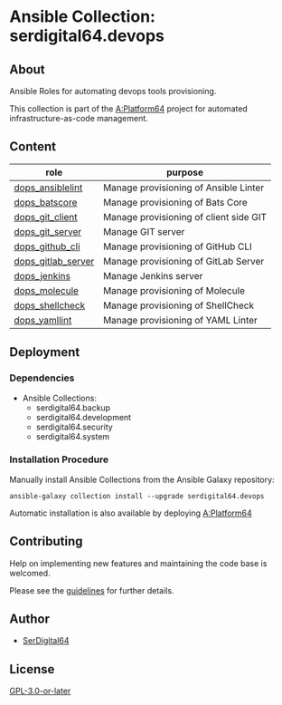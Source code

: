 # Ansible Collection: serdigital64.devops

## About

Ansible Roles for automating devops tools provisioning.

This collection is part of the [A:Platform64](https://github.com/serdigital64/aplatform64) project for automated infrastructure-as-code management.

## Content

| role                                                                                        | purpose                                |
| ------------------------------------------------------------------------------------------- | -------------------------------------- |
| [dops_ansiblelint](https://aplatform64.readthedocs.io/en/latest/roles/dops_ansiblelint)     | Manage provisioning of Ansible Linter  |
| [dops_batscore](https://aplatform64.readthedocs.io/en/latest/roles/dops_batscore)           | Manage provisioning of Bats Core       |
| [dops_git_client](https://aplatform64.readthedocs.io/en/latest/roles/dops_git_client)       | Manage provisioning of client side GIT |
| [dops_git_server](https://aplatform64.readthedocs.io/en/latest/roles/dops_git_server)       | Manage GIT server                      |
| [dops_github_cli](https://aplatform64.readthedocs.io/en/latest/roles/dops_github_cli)       | Manage provisioning of GitHub CLI      |
| [dops_gitlab_server](https://aplatform64.readthedocs.io/en/latest/roles/dops_gitlab_server) | Manage provisioning of GitLab Server   |
| [dops_jenkins](https://aplatform64.readthedocs.io/en/latest/roles/dops_jenkins)             | Manage Jenkins server                  |
| [dops_molecule](https://aplatform64.readthedocs.io/en/latest/roles/dops_molecule)           | Manage provisioning of Molecule        |
| [dops_shellcheck](https://aplatform64.readthedocs.io/en/latest/roles/dops_shellcheck)       | Manage provisioning of ShellCheck      |
| [dops_yamllint](https://aplatform64.readthedocs.io/en/latest/roles/dops_yamllint)           | Manage provisioning of YAML Linter     |

## Deployment

### Dependencies

- Ansible Collections:
  - serdigital64.backup
  - serdigital64.development
  - serdigital64.security
  - serdigital64.system

### Installation Procedure

Manually install Ansible Collections from the Ansible Galaxy repository:

```shell
ansible-galaxy collection install --upgrade serdigital64.devops
```

Automatic installation is also available by deploying [A:Platform64](https://aplatform64.readthedocs.io/en/latest/#deployment)

## Contributing

Help on implementing new features and maintaining the code base is welcomed.

Please see the [guidelines](https://aplatform64.readthedocs.io/en/latest/contributing/CONTRIBUTING) for further details.

## Author

- [SerDigital64](https://serdigital64.github.io/)

## License

[GPL-3.0-or-later](https://www.gnu.org/licenses/gpl-3.0.txt)
